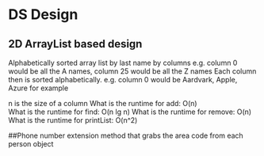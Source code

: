 # DS Design
## 2D ArrayList based design
Alphabetically sorted array list by last name by columns
e.g. column 0 would be all the A names, column 25 would be all the Z names
Each column then is sorted alphabetically.
e.g. column 0 would be Aardvark, Apple, Azure for example

n is the size of a column
What is the runtime for add: O(n)  
What is the runtime for find: O(n lg n)
What is the runtime for remove: O(n)
What is the runtime for printList: O(n^2)

##Phone number extension
method that grabs the area code from each person object
